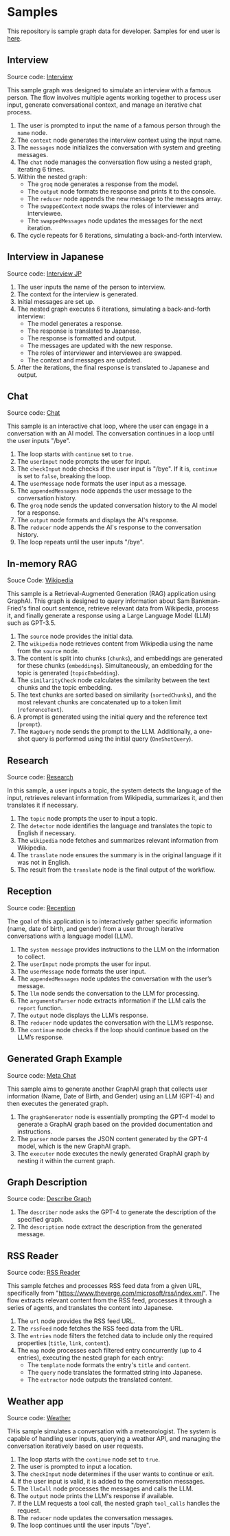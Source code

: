 # Samples

This repository is sample graph data for developer.
Samples for end user is [here](https://github.com/receptron/graphai_samples).

## Interview

Source code: [Interview](./src/llm/interview.ts)

This sample graph was designed to simulate an interview with a famous person. The flow involves multiple agents working together to process user input, generate conversational context, and manage an iterative chat process.

1. The user is prompted to input the name of a famous person through the `name` node.
2. The `context` node generates the interview context using the input name.
3. The `messages` node initializes the conversation with system and greeting messages.
4. The `chat` node manages the conversation flow using a nested graph, iterating 6 times.
5. Within the nested graph:
   - The `groq` node generates a response from the model.
   - The `output` node formats the response and prints it to the console.
   - The `reducer` node appends the new message to the messages array.
   - The `swappedContext` node swaps the roles of interviewer and interviewee.
   - The `swappedMessages` node updates the messages for the next iteration.
6. The cycle repeats for 6 iterations, simulating a back-and-forth interview.

## Interview in Japanese

Source code: [Interview JP](./src/llm/interview_jp.ts)

1. The user inputs the name of the person to interview.
2. The context for the interview is generated.
3. Initial messages are set up.
4. The nested graph executes 6 iterations, simulating a back-and-forth interview:
   - The model generates a response.
   - The response is translated to Japanese.
   - The response is formatted and output.
   - The messages are updated with the new response.
   - The roles of interviewer and interviewee are swapped.
   - The context and messages are updated.
5. After the iterations, the final response is translated to Japanese and output.

## Chat

Source code: [Chat](./src/interaction/chat.ts)

This sample is an interactive chat loop, where the user can engage in a conversation with an AI model. The conversation continues in a loop until the user inputs "/bye".

1. The loop starts with `continue` set to `true`.
2. The `userInput` node prompts the user for input.
3. The `checkInput` node checks if the user input is "/bye". If it is, `continue` is set to `false`, breaking the loop.
4. The `userMessage` node formats the user input as a message.
5. The `appendedMessages` node appends the user message to the conversation history.
6. The `groq` node sends the updated conversation history to the AI model for a response.
7. The `output` node formats and displays the AI's response.
8. The `reducer` node appends the AI's response to the conversation history.
9. The loop repeats until the user inputs "/bye".

## In-memory RAG

Souce Code: [Wikipedia](./src/interaction/wikipedia.ts)

This sample is a Retrieval-Augmented Generation (RAG) application using GraphAI. This graph is designed to query information about Sam Bankman-Fried's final court sentence, retrieve relevant data from Wikipedia, process it, and finally generate a response using a Large Language Model (LLM) such as GPT-3.5.

1. The `source` node provides the initial data.
2. The `wikipedia` node retrieves content from Wikipedia using the name from the `source` node.
3. The content is split into chunks (`chunks`), and embeddings are generated for these chunks (`embeddings`). Simultaneously, an embedding for the topic is generated (`topicEmbedding`).
4. The `similarityCheck` node calculates the similarity between the text chunks and the topic embedding.
5. The text chunks are sorted based on similarity (`sortedChunks`), and the most relevant chunks are concatenated up to a token limit (`referenceText`).
6. A prompt is generated using the initial query and the reference text (`prompt`).
7. The `RagQuery` node sends the prompt to the LLM. Additionally, a one-shot query is performed using the initial query (`OneShotQuery`).

## Research

Source code: [Research](./src/llm/research.ts)

In this sample, a user inputs a topic, the system detects the language of the input, retrieves relevant information from Wikipedia, summarizes it, and then translates it if necessary.

1. The `topic` node prompts the user to input a topic.
2. The `detector` node identifies the language and translates the topic to English if necessary.
3. The `wikipedia` node fetches and summarizes relevant information from Wikipedia.
4. The `translate` node ensures the summary is in the original language if it was not in English.
5. The result from the `translate` node is the final output of the workflow.

## Reception

Source code: [Reception](./src/interaction/reception.ts)

The goal of this application is to interactively gather specific information (name, date of birth, and gender) from a user through iterative conversations with a language model (LLM).

1. The `system message` provides instructions to the LLM on the information to collect.
2. The `userInput` node prompts the user for input.
3. The `userMessage` node formats the user input.
4. The `appendedMessages` node updates the conversation with the user’s message.
5. The `llm` node sends the conversation to the LLM for processing.
6. The `argumentsParser` node extracts information if the LLM calls the `report` function.
7. The `output` node displays the LLM’s response.
8. The `reducer` node updates the conversation with the LLM’s response.
9. The `continue` node checks if the loop should continue based on the LLM’s response.

## Generated Graph Example

Source code: [Meta Chat](./src/interaction/metachat.ts)

This sample aims to generate another GraphAI graph that collects user information (Name, Date of Birth, and Gender) using an LLM (GPT-4) and then executes the generated graph.

1. The `graphGenerator` node is essentially prompting the GPT-4 model to generate a GraphAI graph based on the provided documentation and instructions.
2. The `parser` node parses the JSON content generated by the GPT-4 model, which is the new GraphAI graph.
3. The `executer` node executes the newly generated GraphAI graph by nesting it within the current graph.

## Graph Description

Source code: [Describe Graph](./src/llm/describe_graph.ts)

1. The `describer` node asks the GPT-4 to generate the description of the specified graph.
2. The `description` node extract the description from the generated message.

## RSS Reader

Source code: [RSS Reader](./src/net/rss.ts)

This sample fetches and processes RSS feed data from a given URL, specifically from "https://www.theverge.com/microsoft/rss/index.xml". The flow extracts relevant content from the RSS feed, processes it through a series of agents, and translates the content into Japanese.

1. The `url` node provides the RSS feed URL.
2. The `rssFeed` node fetches the RSS feed data from the URL.
3. The `entries` node filters the fetched data to include only the required properties (`title`, `link`, `content`).
4. The `map` node processes each filtered entry concurrently (up to 4 entries), executing the nested graph for each entry:
   - The `template` node formats the entry's `title` and `content`.
   - The `query` node translates the formatted string into Japanese.
   - The `extractor` node outputs the translated content.

## Weather app

Source code: [Weather](./src/net/weather.ts)

THis sample simulates a conversation with a meteorologist. The system is capable of handling user inputs, querying a weather API, and managing the conversation iteratively based on user requests.

1. The loop starts with the `continue` node set to `true`.
2. The user is prompted to input a location.
3. The `checkInput` node determines if the user wants to continue or exit.
4. If the user input is valid, it is added to the conversation messages.
5. The `llmCall` node processes the messages and calls the LLM.
6. The `output` node prints the LLM's response if available.
7. If the LLM requests a tool call, the nested graph `tool_calls` handles the request.
8. The `reducer` node updates the conversation messages.
9. The loop continues until the user inputs "/bye".
